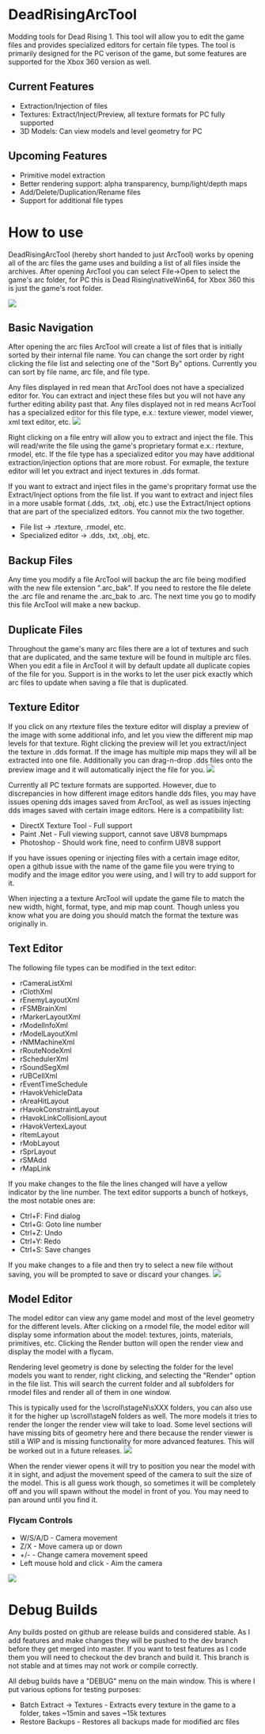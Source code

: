 # DeadRisingArcTool
Modding tools for Dead Rising 1. This tool will allow you to edit the game files and provides specialized editors for certain file types. The tool is primarily designed for the PC verison of the game, but some features are supported for the Xbox 360 version as well.

## Current Features
- Extraction/Injection of files
- Textures: Extract/Inject/Preview, all texture formats for PC fully supported
- 3D Models: Can view models and level geometry for PC

## Upcoming Features
- Primitive model extraction
- Better rendering support: alpha transparency, bump/light/depth maps
- Add/Delete/Duplication/Rename files
- Support for additional file types

# How to use
DeadRisingArcTool (hereby short handed to just ArcTool) works by opening all of the arc files the game uses and building a list of all files inside the archives. After opening ArcTool you can select File->Open to select the game's arc folder, for PC this is Dead Rising\nativeWin64, for Xbox 360 this is just the game's root folder.

![](/Images/open_folder.png)

## Basic Navigation
After opening the arc files ArcTool will create a list of files that is initially sorted by their internal file name. You can change the sort order by right clicking the file list and selecting one of the "Sort By" options. Currently you can sort by file name, arc file, and file type.

Any files displayed in red mean that ArcTool does not have a specialized editor for. You can extract and inject these files but you will not have any further editing ability past that. Any files displayed not in red means AcrTool has a specialized editor for this file type, e.x.: texture viewer, model viewer, xml text editor, etc.
![](/Images/file_view.png)

Right clicking on a file entry will allow you to extract and inject the file. This will read/write the file using the game's proprietary format e.x.: rtexture, rmodel, etc. If the file type has a specialized editor you may have additional extraction/injection options that are more robust. For exmaple, the texture editor will let you extract and inject textures in .dds format. 

If you want to extract and inject files in the game's propritary format use the Extract/Inject options from the file list. If you want to extract and inject files in a more usable format (.dds, .txt, .obj, etc.) use the Extract/Inject options that are part of the specialized editors. You cannot mix the two together.
- File list -> .rtexture, .rmodel, etc.
- Specialized editor -> .dds, .txt, .obj, etc.

## Backup Files
Any time you modify a file ArcTool will backup the arc file being modified with the new file extension ".arc_bak". If you need to restore the file delete the .arc file and rename the .arc_bak to .arc. The next time you go to modify this file ArcTool will make a new backup.

## Duplicate Files
Throughout the game's many arc files there are a lot of textures and such that are duplicated, and the same texture will be found in multiple arc files. When you edit a file in ArcTool it will by default update all duplicate copies of the file for you. Support is in the works to let the user pick exactly which arc files to update when saving a file that is duplicated.

## Texture Editor
If you click on any rtexture files the texture editor will display a preview of the image with some additional info, and let you view the different mip map levels for that texture. Right clicking the preview will let you extract/inject the texture in .dds format. If the image has multiple mip maps they will all be extracted into one file. Additionally you can drag-n-drop .dds files onto the preview image and it will automatically inject the file for you.
![](/Images/texture_editor.png)

Currently all PC texture formats are supported. However, due to discrepancies in how different image editors handle dds files, you may have issues opening dds images saved from ArcTool, as well as issues injecting dds images saved with certain image editors. Here is a compatibility list:
- DirectX Texture Tool - Full support
- Paint .Net - Full viewing support, cannot save U8V8 bumpmaps
- Photoshop - Should work fine, need to confirm U8V8 support

If you have issues opening or injecting files with a certain image editor, open a github issue with the name of the game file you were trying to modify and the image editor you were using, and I will try to add support for it.

When injecting a a texture ArcTool will update the game file to match the new width, hight, format, type, and mip map count. Though unless you know what you are doing you should match the format the texture was originally in.

## Text Editor
The following file types can be modified in the text editor:
- rCameraListXml
- rClothXml
- rEnemyLayoutXml
- rFSMBrainXml
- rMarkerLayoutXml
- rModelInfoXml
- rModelLayoutXml
- rNMMachineXml
- rRouteNodeXml
- rSchedulerXml
- rSoundSegXml
- rUBCellXml
- rEventTimeSchedule
- rHavokVehicleData
- rAreaHitLayout
- rHavokConstraintLayout
- rHavokLinkCollisionLayout
- rHavokVertexLayout
- rItemLayout
- rMobLayout
- rSprLayout
- rSMAdd
- rMapLink

If you make changes to the file the lines changed will have a yellow indicator by the line number. The text editor supports a bunch of hotkeys, the most notable ones are:
- Ctrl+F: Find dialog
- Ctrl+G: Goto line number
- Ctrl+Z: Undo
- Ctrl+Y: Redo
- Ctrl+S: Save changes

If you make changes to a file and then try to select a new file without saving, you will be prompted to save or discard your changes.
![](/Images/text_editor.png)

## Model Editor
The model editor can view any game model and most of the level geometry for the different levels. After clicking on a rmodel file, the model editor will display some information about the model: textures, joints, materials, primitives, etc. Clicking the Render button will open the render view and display the model with a flycam.

Rendering level geometry is done by selecting the folder for the level models you want to render, right clicking, and selecting the "Render" option in the file list. This will search the current folder and all subfolders for rmodel files and render all of them in one window. 

This is typically used for the \scroll\stageN\sXXX folders, you can also use it for the higher up \scroll\stageN folders as well. The more models it tries to render the longer the render view will take to load. Some level sections will have missing bits of geometry here and there because the render viewer is still a WIP and is missing functionality for more advanced features. This will be worked out in a future releases.
![](/Images/bulk_render.png)

When the render viewer opens it will try to position you near the model with it in sight, and adjust the movement speed of the camera to suit the size of the model. This is all guess work though, so sometimes it will be completely off and you will spawn without the model in front of you. You may need to pan around until you find it.

### Flycam Controls
- W/S/A/D - Camera movement
- Z/X - Move camera up or down
- +/- - Change camera movement speed
- Left mouse hold and click - Aim the camera

![](/Images/model_editor.png)

# Debug Builds
Any builds posted on github are release builds and considered stable. As I add features and make changes they will be pushed to the dev branch before they get merged into master. If you want to test features as I code them you will need to checkout the dev branch and build it. This branch is not stable and at times may not work or compile correctly.

All debug builds have a "DEBUG" menu on the main window. This is where I put various options for testing purposes:
- Batch Extract -> Textures - Extracts every texture in the game to a folder, takes ~15min and saves ~15k textures
- Restore Backups - Restores all backups made for modified arc files
